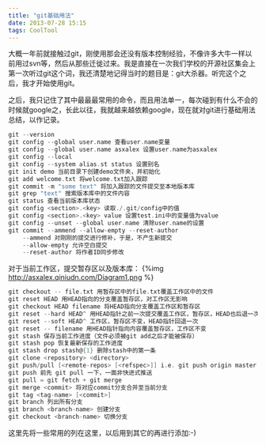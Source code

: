 ```yaml
---
title: "git基础用法"
date: 2013-07-28 15:15
tags: CoolTool
---
```

大概一年前就接触过git，刚使用那会还没有版本控制经验，不像许多大牛一样以前用过svn等，然后从那些迁徙过来。我是直接在一次我们学校的开源社区集会上第一次听过git这个词，我还清楚地记得当时的题目是：git大杀器。听完这个之后，我才开始使用git。<!--more-->

之后，我只记住了其中最最最常用的命令，而且用法单一，每次碰到有什么不会的时候就google之，长此以往，我就越来越依赖google，现在就对git进行基础用法总结，以作记录。

``` c
git --version
git config --global user.name 查看user.name变量
git config --global user.name asxalex 设置user.name为asxalex
git config --local 
git config --system alias.st status 设置别名
git init demo 当前目录下创建demo文件夹，并初始化
git add welcome.txt 将welcome.txt加入跟踪
git commit -m "some text" 将加入跟踪的文件提交至本地版本库
git grep "text" 搜索版本库中的文件内容
git status 查看当前版本库状态
git config <section>.<key> 读取./.git/config中的值
git config <section>.<key> value 设置test.ini中的变量值为value
git config --unset --global user.name 清除user.name的设置
git commit --ammend --allow-empty --reset-author
    --ammend 对刚刚的提交进行修补，于是，不产生新提交
    --allow-empty 允许空白提交
    --reset-author 将作者ID同步修改
```

对于当前工作区，提交暂存区以及版本库：
{%img http://asxalex.qiniudn.com/Diagram1.png %}

``` c
git checkout -- file.txt 用暂存区中的file.txt覆盖工作区中的文件
git reset HEAD 用HEAD指向的分支覆盖暂存区，对工作区无影响
git checkout HEAD filename 将HEAD指向分支覆盖工作区和暂存区
git reset --hard HEAD^ 用HEAD指针之前一次提交覆盖工作区，暂存区，HEAD也后退一次
git reset --soft HEAD^ 工作区，暂存区不变，HEAD指针回退一次
git reset -- filename 用HEAD指针指向内容覆盖暂存区，工作区不变
git stash 保存当前工作进度（文件必须被git add之后才能被保存）
git stash pop 恢复最新保存的工作进度
git stash drop stash@{1} 删除stash中的第一条
git clone <repository> <directory>
git push/pull [<remote-repos> [<refspec>]] i.e. git push origin master
git push 前先 git pull 一下，一面非快进式推送
git pull = git fetch + git merge
git merge <commit> 将对应commit分支合并至当前分支
git tag <tag-name> [<commit>]
git branch 列出所有分支
git branch <branch-name> 创建分支
git checkout <branch-name> 切换分支
```
这里先将一些常用的列在这里，以后用到其它的再进行添加:-)
